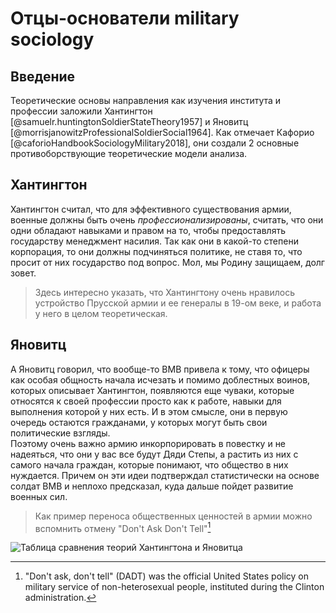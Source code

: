 # Отцы-основатели military sociology

## Введение
Теоретические основы направления как изучения института и профессии заложили  Хантингтон [@samuelr.huntingtonSoldierStateTheory1957] и Яновитц [@morrisjanowitzProfessionalSoldierSocial1964]. Как отмечает Кафорио [@caforioHandbookSociologyMilitary2018], они создали 2 основные противоборствующие теоретические модели анализа.

## Хантингтон
Хантингтон считал, что для эффективного существования армии, военные должны быть очень *профессионализированы*, считать, что они одни обладают навыками и правом на то, чтобы предоставлять государству менеджмент насилия. Так как они в какой-то степени корпорация, то они должны подчиняться политике, не ставя то, что просит от них государство под вопрос. Мол, мы Родину защищаем, долг зовет.  
> Здесь интересно указать, что Хантингтону очень нравилось устройство Прусской армии и ее генералы в 19-ом веке, и работа у него в целом теоретическая.

## Яновитц
А Яновитц говорил, что вообще-то ВМВ привела к тому, что офицеры как особая общность начала исчезать и помимо доблестных воинов, которых описывает Хантингтон, появляются еще чуваки, которые относятся к своей профессии просто как к работе, навыки для выполнения которой у них есть. И в этом смысле, они в первую очередь остаются гражданами, у которых могут быть свои политические взгляды.  
Поэтому очень важно армию инкорпорировать в повестку и не надеяться, что они у вас все будут Дяди Степы, а растить из них с самого начала граждан, которые понимают, что общество в них нуждается. Причем он эти идеи подтверждал статистически на основе солдат ВМВ и неплохо предсказал, куда дальше пойдет развитие военных сил. 
> Как пример переноса общественных ценностей в армии можно вспомнить отмену "Don't Ask Don't Tell"[^1]

![Таблица сравнения теорий Хантингтона и Яновитца](C:\Users\Dasha\Downloads\ms1.jpg)


[^1]: "Don't ask, don't tell" (DADT) was the official United States policy on military service of non-heterosexual people, instituted during the Clinton administration.
